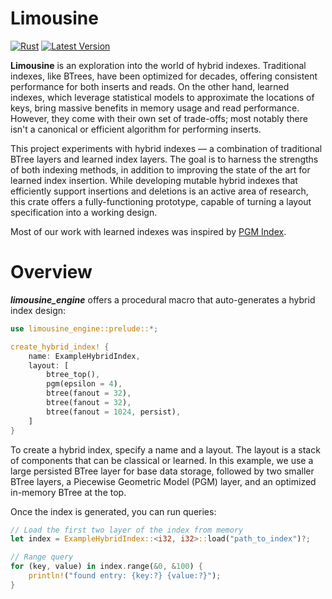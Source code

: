 # Limousine &emsp; 
[![Rust](https://github.com/LevKruglyak/limousine/actions/workflows/rust.yml/badge.svg)](https://github.com/LevKruglyak/limousine/actions/workflows/rust.yml)
[![Latest Version](https://img.shields.io/crates/v/limousine_engine.svg)](https://crates.io/crates/limousine_engine)

**Limousine** is an exploration into the world of hybrid indexes. Traditional indexes, like BTrees, have been optimized for decades, offering consistent performance for both inserts and reads. On the other hand, learned indexes, which leverage statistical models to approximate the locations of keys, bring massive benefits in memory usage and read performance. However, they come with their own set of trade-offs; most notably there isn't a canonical or efficient algorithm for performing inserts.

This project experiments with hybrid indexes — a combination of traditional BTree layers and learned index layers. The goal is to harness the strengths of both indexing methods, in addition to improving the state of the art for learned index insertion. While developing mutable hybrid indexes that efficiently support insertions and deletions is an active area of research, this crate offers a fully-functioning prototype, capable of turning a layout specification into a working design.

Most of our work with learned indexes was inspired by [PGM Index](https://pgm.di.unipi.it/).

# Overview

***limousine_engine*** offers a procedural macro that auto-generates a hybrid index design:

```rust
use limousine_engine::prelude::*;

create_hybrid_index! {
    name: ExampleHybridIndex,
    layout: [
        btree_top(),
        pgm(epsilon = 4),
        btree(fanout = 32),
        btree(fanout = 32),
        btree(fanout = 1024, persist),
    ]
}
```

To create a hybrid index, specify a name and a layout. The layout is a stack of components that can be classical or learned. In this example, we use a large persisted BTree layer for base data storage, followed by two smaller BTree layers, a Piecewise Geometric Model (PGM) layer, and an optimized in-memory BTree at the top.

Once the index is generated, you can run queries:

```rust
// Load the first two layer of the index from memory
let index = ExampleHybridIndex::<i32, i32>::load("path_to_index")?;

// Range query
for (key, value) in index.range(&0, &100) {
    println!("found entry: {key:?} {value:?}");
}
```
